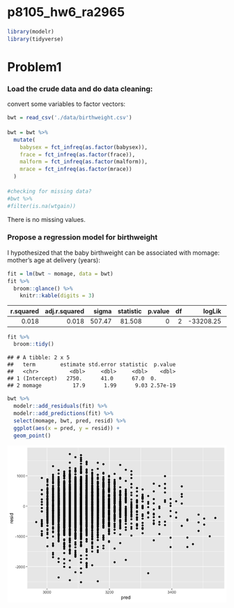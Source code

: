 p8105\_hw6\_ra2965
================

``` r
library(modelr)
library(tidyverse)
```

Problem1
========

### Load the crude data and do data cleaning:

convert some variables to factor vectors:

``` r
bwt = read_csv('./data/birthweight.csv')

bwt = bwt %>% 
  mutate(
    babysex = fct_infreq(as.factor(babysex)),
    frace = fct_infreq(as.factor(frace)),
    malform = fct_infreq(as.factor(malform)),
    mrace = fct_infreq(as.factor(mrace))
  )

#checking for missing data?
#bwt %>% 
#filter(is.na(wtgain))
```

There is no missing values.

### Propose a regression model for birthweight

I hypothesized that the baby birthweight can be associated with momage: mother’s age at delivery (years):

``` r
fit = lm(bwt ~ momage, data = bwt)
fit %>% 
  broom::glance() %>% 
    knitr::kable(digits = 3)
```

|  r.squared|  adj.r.squared|   sigma|  statistic|  p.value|   df|     logLik|      AIC|       BIC|    deviance|  df.residual|
|----------:|--------------:|-------:|----------:|--------:|----:|----------:|--------:|---------:|-----------:|------------:|
|      0.018|          0.018|  507.47|     81.508|        0|    2|  -33208.25|  66422.5|  66441.62|  1117661805|         4340|

``` r
fit %>% 
  broom::tidy() 
```

    ## # A tibble: 2 x 5
    ##   term        estimate std.error statistic  p.value
    ##   <chr>          <dbl>     <dbl>     <dbl>    <dbl>
    ## 1 (Intercept)   2750.      41.0      67.0  0.      
    ## 2 momage          17.9      1.99      9.03 2.57e-19

``` r
bwt %>% 
  modelr::add_residuals(fit) %>% 
  modelr::add_predictions(fit) %>% 
  select(momage, bwt, pred, resid) %>% 
  ggplot(aes(x = pred, y = resid)) + 
  geom_point()
```

![](p8105_hw6_ra2965_files/figure-markdown_github/unnamed-chunk-5-1.png)
